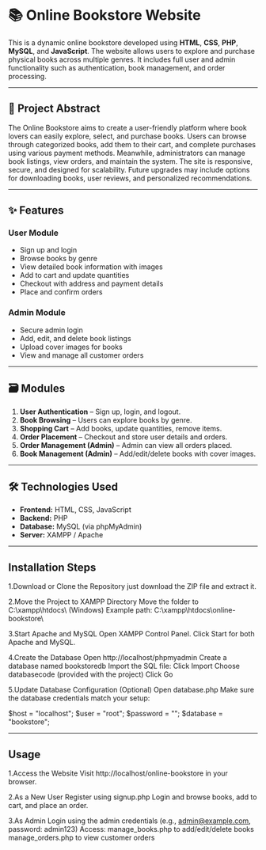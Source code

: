 # 📚 Online Bookstore Website

This is a dynamic online bookstore developed using **HTML**, **CSS**, **PHP**, **MySQL**, and **JavaScript**. The website allows users to explore and purchase physical books across multiple genres. It includes full user and admin functionality such as authentication, book management, and order processing.

---

## 🧾 Project Abstract

The Online Bookstore aims to create a user-friendly platform where book lovers can easily explore, select, and purchase books. Users can browse through categorized books, add them to their cart, and complete purchases using various payment methods. Meanwhile, administrators can manage book listings, view orders, and maintain the system. The site is responsive, secure, and designed for scalability. Future upgrades may include options for downloading books, user reviews, and personalized recommendations.

---

## ✨ Features

### User Module
- Sign up and login
- Browse books by genre
- View detailed book information with images
- Add to cart and update quantities
- Checkout with address and payment details
- Place and confirm orders

### Admin Module
- Secure admin login
- Add, edit, and delete book listings
- Upload cover images for books
- View and manage all customer orders

---

## 🗃️ Modules

1. **User Authentication** – Sign up, login, and logout.
2. **Book Browsing** – Users can explore books by genre.
3. **Shopping Cart** – Add books, update quantities, remove items.
4. **Order Placement** – Checkout and store user details and orders.
5. **Order Management (Admin)** – Admin can view all orders placed.
6. **Book Management (Admin)** – Add/edit/delete books with cover images.

---


## 🛠️ Technologies Used

- **Frontend:** HTML, CSS, JavaScript
- **Backend:** PHP
- **Database:** MySQL (via phpMyAdmin)
- **Server:** XAMPP / Apache


---

## Installation Steps
1.Download or Clone the Repository
just download the ZIP file and extract it.

2.Move the Project to XAMPP Directory
Move the folder to C:\xampp\htdocs\ (Windows)
Example path: C:\xampp\htdocs\online-bookstore\

3.Start Apache and MySQL
Open XAMPP Control Panel.
Click Start for both Apache and MySQL.

4.Create the Database
Open http://localhost/phpmyadmin
Create a database named bookstoredb
Import the SQL file:
Click Import
Choose databasecode (provided with the project)
Click Go

5.Update Database Configuration (Optional)
Open database.php
Make sure the database credentials match your setup:

$host = "localhost";
$user = "root";
$password = "";
$database = "bookstore";


---

## Usage
1.Access the Website
Visit http://localhost/online-bookstore in your browser.

2.As a New User
Register using signup.php
Login and browse books, add to cart, and place an order.

3.As Admin
   Login using the admin credentials (e.g., admin@example.com, password: admin123)
   Access:
      manage_books.php to add/edit/delete books
      manage_orders.php to view customer orders
